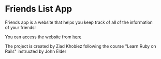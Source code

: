 # Friends List App

Friends app is a website that helps you keep track of all of the information of your friends!

You can access the website from [here](https://my-friends-list-app.herokuapp.com/)

The project is created by Ziad Khobiez following the course "Learn Ruby on Rails" instructed by John Elder